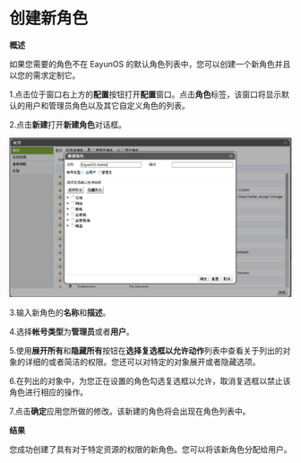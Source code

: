  # 创建新角色

**概述**

如果您需要的角色不在 EayunOS
的默认角色列表中，您可以创建一个新角色并且以您的需求定制它。

1.点击位于窗口右上方的**配置**按钮打开**配置**窗口。点击**角色**标签，该窗口将显示默认的用户和管理员角色以及其它自定义角色的列表。

2.点击**新建**打开**新建角色**对话框。

![新建角色对话框](../images/Users_and_Roles-New_Role_Dialog.png)

3.输入新角色的**名称**和**描述**。

4.选择**帐号类型**为**管理员**或者**用户**。

5.使用**展开所有**和**隐藏所有**按钮在**选择复选框以允许动作**列表中查看关于列出的对象的详细的或者简洁的权限。您还可以对特定的对象展开或者隐藏选项。

6.在列出的对象中，为您正在设置的角色勾选复选框以允许，取消复选框以禁止该角色进行相应的操作。

7.点击**确定**应用您所做的修改。该新建的角色将会出现在角色列表中。

**结果**

您成功创建了具有对于特定资源的权限的新角色。您可以将该新角色分配给用户。

